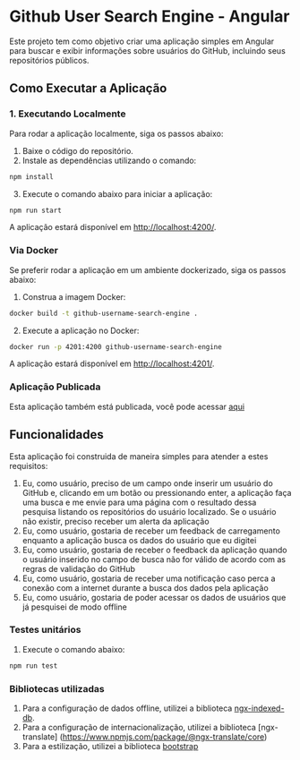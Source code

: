 # Github User Search Engine - Angular

Este projeto tem como objetivo criar uma aplicação simples em Angular para buscar e exibir informações sobre usuários do GitHub, incluindo seus repositórios públicos.

## Como Executar a Aplicação

### 1. Executando Localmente

Para rodar a aplicação localmente, siga os passos abaixo:

1. Baixe o código do repositório.
2. Instale as dependências utilizando o comando:

~~~bash
npm install
~~~

3. Execute o comando abaixo para iniciar a aplicação:
~~~bash
npm run start
~~~

A aplicação estará disponível em [http://localhost:4200/](http://localhost:4200/).

### Via Docker

Se preferir rodar a aplicação em um ambiente dockerizado, siga os passos abaixo:

1. Construa a imagem Docker:

~~~bash
docker build -t github-username-search-engine .
~~~

2. Execute a aplicação no Docker:
~~~bash
docker run -p 4201:4200 github-username-search-engine
~~~

A aplicação estará disponível em [http://localhost:4201/](http://localhost:4201/).

### Aplicação Publicada

Esta aplicação também está publicada, você pode acessar [aqui](https://frolicking-empanada-3195bb.netlify.app/)

## Funcionalidades

Esta aplicação foi construida de maneira simples para atender a estes requisitos:

1. Eu, como usuário, preciso de um campo onde inserir um usuário do GitHub e, clicando em um botão ou pressionando enter, a aplicação faça uma busca e me envie para uma página com o resultado dessa pesquisa listando os repositórios do usuário localizado. Se o usuário não existir, preciso receber um alerta da aplicação
2. Eu, como usuário, gostaria de receber um feedback de carregamento enquanto a aplicação busca os dados do usuário que eu digitei
3. Eu, como usuário, gostaria de receber o feedback da aplicação quando o usuário inserido no campo de busca não for válido de acordo com as regras de validação do GitHub
4. Eu, como usuário, gostaria de receber uma notificação caso perca a conexão com a internet durante a busca dos dados pela aplicação
5. Eu, como usuário, gostaria de poder acessar os dados de usuários que já pesquisei de modo offline


### Testes unitários

1. Execute o comando abaixo:

~~~bash
npm run test
~~~

### Bibliotecas utilizadas

1. Para a configuração de dados offline, utilizei a biblioteca [ngx-indexed-db](https://www.npmjs.com/package/ngx-indexed-db).
2. Para a configuração de internacionalização, utilizei a biblioteca [ngx-translate] (https://www.npmjs.com/package/@ngx-translate/core)
3. Para a estilização, utilizei a biblioteca [bootstrap](https://www.npmjs.com/package/bootstrap])